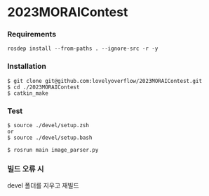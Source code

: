 # 2023MORAIContest

### Requirements
```
rosdep install --from-paths . --ignore-src -r -y
```

### Installation
```
$ git clone git@github.com:lovelyoverflow/2023MORAIContest.git
$ cd ./2023MORAIContest
$ catkin_make
```

### Test
```
$ source ./devel/setup.zsh
or
$ source ./devel/setup.bash

$ rosrun main image_parser.py
```

### 빌드 오류 시
devel 폴더를 지우고 재빌드